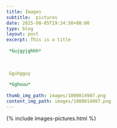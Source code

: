 ```yaml
---
title: Images
subtitle:  pictures
date: 2025-08-05T19:24:50+08:00
type: blog
layout: post
excerpt: This is a title  *Gujgyjghhh*    Gguhgguy  *Gghuuu* 
thumb_img_path: images/1000014987.png
content_img_path: images/1000014987.png
---
```

{% include images-pictures.html %}
